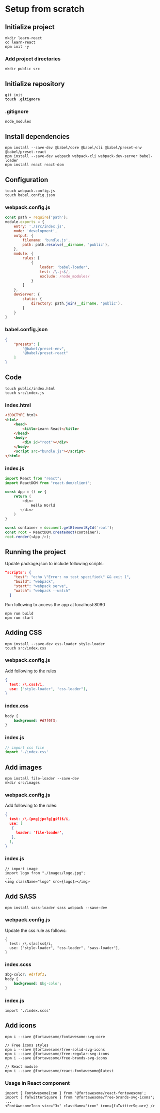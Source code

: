 # Setup from scratch

## Initialize project

```shell
mkdir learn-react
cd learn-react
npm init -y
```

### Add project directories

```shell
mkdir public src
```

## Initialize repository

<pre class="language-bash"><code class="lang-bash">git init
<strong>touch .gitignore
</strong></code></pre>

### .gitignore

```
node_modules
```

## Install dependencies

```shell
npm install --save-dev @babel/core @babel/cli @babel/preset-env @babel/preset-react
npm install --save-dev webpack webpack-cli webpack-dev-server babel-loader
npm install react react-dom
```

## Configuration

```shell
touch webpack.config.js
touch babel.config.json
```

### webpack.config.js

```javascript
const path = require('path');
module.exports = {
    entry: './src/index.js',
    mode: 'development',
    output: {
        filename: 'bundle.js',
        path: path.resolve(__dirname, 'public'),
    },
    module: {
        rules: [
            {
                loader: 'babel-loader',
                test: /\.js$/,
                exclude: /node_modules/
            }
        ]
    },
    devServer: {
        static: {
            directory: path.join(__dirname, 'public'),
        }
    }
}
```

### babel.config.json

```json
{
    "presets": [
        "@babel/preset-env",
        "@babel/preset-react"
    ]
}
```

## Code

```shell
touch public/index.html
touch src/index.js
```

### index.html

```html
<!DOCTYPE html>
<html>
    <head>
        <title>Learn React</title>
    </head>
    <body>
        <div id="root"></div>
    </body>
    <script src="bundle.js"></script>
</html>
```

### index.js

```javascript
import React from "react";
import ReactDOM from "react-dom/client";

const App = () => {
    return (
        <div>
            Hello World
       </div>
    )
}

const container = document.getElementById('root');
const root = ReactDOM.createRoot(container);
root.render(<App />);
```

## Running the project

Update package.json to include following scripts:

```json
"scripts": {
    "test": "echo \"Error: no test specified\" && exit 1",
    "build": "webpack",
    "start": "webpack serve",
    "watch": "webpack --watch"
  }
```

Run following to access the app at localhost:8080

```shell
npm run build
npm run start
```

## Adding CSS

```
npm install --save-dev css-loader style-loader
touch src/index.css
```

### webpack.config.js

Add following to the rules

```json
{
  test: /\.css$/i,
  use: ["style-loader", "css-loader"],
}
```

### index.css

```css
body {
    background: #d7f0f3;
}
```

### index.js

```javascript
// import css file
import './index.css'
```

## Add images

```
npm install file-loader --save-dev
mkdir src/images
```

### webpack.config.js

Add following to the rules:

```json
{
  test: /\.(png|jpe?g|gif)$/i,
  use: [
   {
     loader: 'file-loader',
   },
  ],
}
```

### index.js

```
// import image
import logo from "./images/logo.jpg";
...
<img className="logo" src={logo}></img>
```

## Add SASS

```
npm install sass-loader sass webpack --save-dev
```

### webpack.config.js

Update the css rule as follows:

```
{
  test: /\.s[ac]ss$/i,
  use: ["style-loader", "css-loader", "sass-loader"],
}
```

### index.scss

```css
$bg-color: #d7f0f3;
body {
    background: $bg-color;
}
```

### index.js

```
import './index.scss'
```

## Add icons

```shell
npm i --save @fortawesome/fontawesome-svg-core

// Free icons styles
npm i --save @fortawesome/free-solid-svg-icons
npm i --save @fortawesome/free-regular-svg-icons
npm i --save @fortawesome/free-brands-svg-icons

// React module
npm i --save @fortawesome/react-fontawesome@latest
```

### Usage in React component

```
import { FontAwesomeIcon } from '@fortawesome/react-fontawesome';
import { faTwitterSquare } from '@fortawesome/free-brands-svg-icons';
...
<FontAwesomeIcon size="3x" className="icon" icon={faTwitterSquare} />
```
